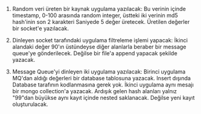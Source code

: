1. Random veri üreten bir kaynak uygulama yazılacak:
   Bu verinin içinde
   timestamp,
   0-100 arasında random integer,
   üstteki iki verinin md5 hash'inin son 2 karakteri
   Saniyede 5 değer üretecek.
   Üretilen değerler bir socket'e yazılacak.

2. Dinleyen socket tarafındaki uygulama filtreleme işlemi yapacak:
   İkinci alandaki değer 90'ın üstündeyse diğer alanlarla beraber bir message queue'ye gönderilecek.
   Değilse bir file'a append yapacak şekilde yazacak.

3. Message Queue'yi dinleyen iki uygulama yazılacak:
   Birinci uygulama MQ'dan aldığı değerleri bir database tablosuna yazacak. Insert dışında Database tarafının kodlanmasına gerek yok.
   İkinci uygulama aynı mesajı bir mongo collection'a yazacak. Ardışık gelen hash alanları yalnız "99"dan büyükse aynı kayıt içinde nested saklanacak.
   Değilse yeni kayıt oluşturulacak.


